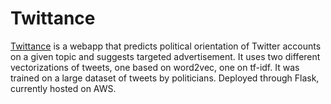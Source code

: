 # Twittance

[Twittance](http://www.twittance.com) is a webapp that predicts political orientation of 
Twitter accounts on a given topic and suggests targeted advertisement. It uses two different vectorizations of tweets, one based on word2vec, 
one on tf-idf. It was trained on a large dataset of tweets by politicians. 
Deployed through Flask, currently hosted on AWS. 
